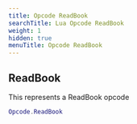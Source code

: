 ```yaml
---
title: Opcode ReadBook
searchTitle: Lua Opcode ReadBook
weight: 1
hidden: true
menuTitle: Opcode ReadBook
---
```

## ReadBook

This represents a ReadBook opcode
```lua
Opcode.ReadBook
```